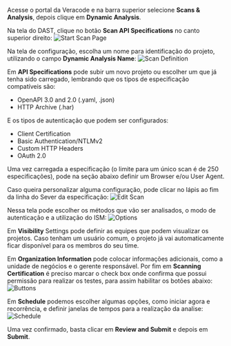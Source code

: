Acesse o portal da Veracode e na barra superior selecione **Scans & Analysis**, depois clique em **Dynamic Analysis**.

Na tela do DAST, clique no botão **Scan API Specifications** no canto superior direito:
![Start Scan Page](https://dev-to-uploads.s3.amazonaws.com/uploads/articles/71gexyu7fxqon4mdbk5a.png)

Na tela de configuração, escolha um nome para identificação do projeto, utilizando o campo **Dynamic Analysis Name**:
![Scan Definition](https://dev-to-uploads.s3.amazonaws.com/uploads/articles/54hfqci7mqanluwerc34.png)

Em **API Specifications** pode subir um novo projeto ou escolher um que já tenha sido carregado, lembrando que os tipos de especificação compatíveis são:
- OpenAPI 3.0 and 2.0 (.yaml, .json)
- HTTP Archive (.har)

E os tipos de autenticação que podem ser configurados:
- Client Certification 
- Basic Authentication/NTLMv2
- Custom HTTP Headers 
- OAuth 2.0

Uma vez carregada a especificação (o limite para um único scan é de 250 especificações), pode na seção abaixo definir um Browser e/ou User Agent.

Caso queira personalizar alguma configuração, pode clicar no lápis ao fim da linha do Sever da especificação: 
![Edit Scan](https://dev-to-uploads.s3.amazonaws.com/uploads/articles/34fojd4q8bape6s0cstu.png)

Nessa tela pode escolher os métodos que vão ser analisados, o modo de autenticação e a utilização do ISM:
![Options](https://dev-to-uploads.s3.amazonaws.com/uploads/articles/lq725i6t8dkpzwg1o7jr.png)

Em **Visibility** Settings pode definir as equipes que podem visualizar os projetos. Caso tenham um usuário comum, o projeto já vai automaticamente ficar disponível para os membros do seu time. 

Em **Organization Information** pode colocar informações adicionais, como a unidade de negócios e o gerente responsável. Por fim em **Scanning Certification** é preciso marcar o check box onde confirma que possui permissão para realizar os testes, para assim habilitar os botões abaixo: 
![Buttons](https://dev-to-uploads.s3.amazonaws.com/uploads/articles/1o4e4aj92ynya8doxp6d.png)

Em **Schedule** podemos escolher algumas opções, como iniciar agora e recorrência, e definir janelas de tempos para a realização da analise:
![Schedule](https://dev-to-uploads.s3.amazonaws.com/uploads/articles/qgb3tbw7baebogpt3hyx.png)

Uma vez confirmado, basta clicar em **Review and Submit** e depois em **Submit**.